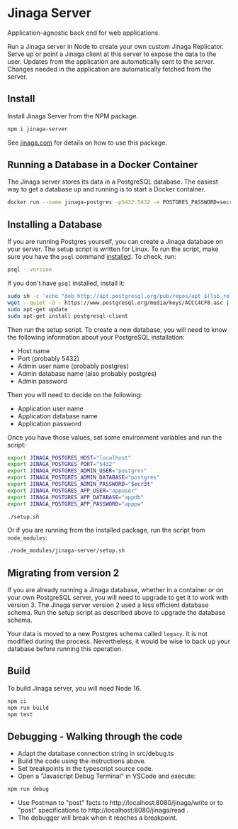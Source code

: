 # Jinaga Server

Application-agnostic back end for web applications.

Run a Jinaga server in Node to create your own custom Jinaga Replicator.
Serve up or point a Jinaga client at this server to expose the data to the user.
Updates from the application are automatically sent to the server.
Changes needed in the application are automatically fetched from the server.

## Install

Install Jinaga Server from the NPM package.

```bash
npm i jinaga-server
```

See [jinaga.com](https://jinaga.com) for details on how to use this package.

## Running a Database in a Docker Container

The Jinaga server stores its data in a PostgreSQL database.
The easiest way to get a database up and running is to start a Docker container.

```bash
docker run --name jinaga-postgres -p5432:5432 -e POSTGRES_PASSWORD=secretpw -e APP_USERNAME=appuser -e APP_PASSWORD=apppw -e APP_DATABASE=appdb jinaga/jinaga-postgres-fact-keystore
```

## Installing a Database

If you are running Postgres yourself, you can create a Jinaga database on your server.
The setup script is written for Linux.
To run the script, make sure you have the `psql` command [installed](https://www.postgresql.org/download/).
To check, run:

```bash
psql --version
```

If you don't have `psql` installed, install it:

```bash
sudo sh -c 'echo "deb http://apt.postgresql.org/pub/repos/apt $(lsb_release -cs)-pgdg main" > /etc/apt/sources.list.d/pgdg.list'
wget --quiet -O - https://www.postgresql.org/media/keys/ACCC4CF8.asc | sudo apt-key add -
sudo apt-get update
sudo apt-get install postgresql-client
```

Then run the setup script.
To create a new database, you will need to know the following information about your PostgreSQL installation:

- Host name
- Port (probably 5432)
- Admin user name (probably postgres)
- Admin database name (also probably postgres)
- Admin password

Then you will need to decide on the following:

- Application user name
- Application database name
- Application password

Once you have those values, set some environment variables and run the script:

```bash
export JINAGA_POSTGRES_HOST="localhost"
export JINAGA_POSTGRES_PORT="5432"
export JINAGA_POSTGRES_ADMIN_USER="postgres"
export JINAGA_POSTGRES_ADMIN_DATABASE="postgres"
export JINAGA_POSTGRES_ADMIN_PASSWORD="$ecr3t"
export JINAGA_POSTGRES_APP_USER="appuser"
export JINAGA_POSTGRES_APP_DATABASE="appdb"
export JINAGA_POSTGRES_APP_PASSWORD="apppw"

./setup.sh
```

Or if you are running from the installed package, run the script from `node_modules`:

```bash
./node_modules/jinaga-server/setup.sh
```

## Migrating from version 2

If you are already running a Jinaga database, whether in a container or on your own PostgreSQL server, you will need to upgrade to get it to work with version 3.
The Jinaga server version 2 used a less efficient database schema.
Run the setup script as described above to upgrade the database schema.

Your data is moved to a new Postgres schema called `legacy`.
It is not modified during the process.
Nevertheless, it would be wise to back up your database before running this operation.

## Build

To build Jinaga server, you will need Node 16.

```bash
npm ci
npm run build
npm test
```


## Debugging - Walking through the code
- Adapt the database connection string in src/debug.ts
- Build the code using the instructions above.
- Set breakpoints in the typescript source code.
- Open a "Javascript Debug Terminal" in VSCode and execute:
```bash
npm run debug
```
- Use Postman to "post" facts to http://localhost:8080/jinaga/write or to "post" specifications to  http://localhost:8080/jinaga/read .   
- The debugger will break when it reaches a breakpoint.